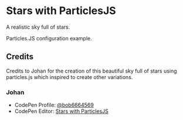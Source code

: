 # Stars with ParticlesJS

A realistic sky full of stars.

Particles.JS configuration example.

## Credits

Credits to Johan for the creation of this beautiful sky full of stars using particles.js which inspired to create other variations.

### Johan

- CodePen Profile: [@bob6664569](https://codepen.io/bob6664569)
- CodePen Editor: [Stars with ParticlesJS](https://codepen.io/bob6664569/pen/rOzmve)
